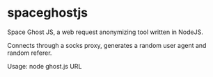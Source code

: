 # spaceghostjs
Space Ghost JS, a web request anonymizing tool written in NodeJS.

Connects through a socks proxy, generates a random user agent and random referer.

Usage: node ghost.js URL

